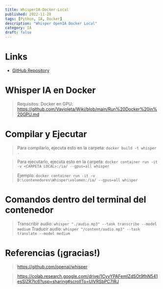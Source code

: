 ```yaml
---
title: WhisperIA-Docker-Local
published: 2022-11-28
tags: [Python, IA, Docker]
description: "Whisper OpenIA Docker Local"
category: IA
draft: false
---
```


# Links
- [GitHub Repository](https://github.com/Vayioleta/WhisperIA-Docker)

# Whisper IA en Docker
> Requisitos:
> Docker en GPU: https://github.com/Vayioleta/Wiki/blob/main/Run%20Docker%20in%20GPU.md

# Compilar y Ejecutar
> Para compilarlo, ejecuta esto en la carpeta:
`docker build -t whisper .`

> Para ejecutarlo, ejecuta esto en la carpeta:
`docker container run -it -v <CARPETA LOCAL>:/ia/ --gpus=all whisper`

> Ejemplo:
`docker container run -it -v D:\contenedores\Whisper\volumen:/ia/ --gpus=all whisper`

# Comandos dentro del terminal del contenedor
> Transcribir audio:
`whisper "./audio.mp3" --task transcribe --model medium`
> Traducir audio:
`whisper "/content/audio.mp3" --task translate --model medium`

# Referencias (¡gracias!)
> https://github.com/openai/whisper

> https://colab.research.google.com/drive/1CvvYPAFemIZdSOt9fhN541esSlZR7Ic6?usp=sharing#scrollTo=UlVRSbPC7IRJ